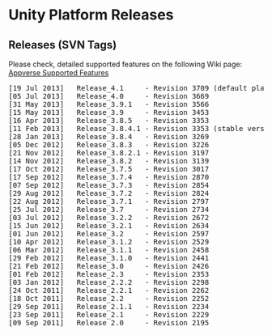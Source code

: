 Unity Platform Releases
====================

Releases (SVN Tags)
--------------------
<!--
<table style="width: 100%;">
<tr><td style="width: 60%;">
<embed src="guides/platform_releases/MOBPLAT-UnityPlatformReleases-141112-1348-32.pdf" width="1050" height="875" style="border: 1px solid;">
</td><td>
-->

Please check, detailed supported features on the following Wiki page:
<a href="https://github.com/Appverse/appverse-mobile/wiki/Appverse-Supported-Features" target="_blank">Appverse Supported Features</a>

<pre>
[19 Jul 2013]   Release_4.1		- Revision 3709 (default platform version)
[05 Jul 2013]   Release_4.0		- Revision 3669
[31 May 2013]   Release_3.9.1	- Revision 3566 
[15 May 2013]   Release_3.9		- Revision 3453
[16 Apr 2013]   Release_3.8.5	- Revision 3353 
[11 Feb 2013]   Release_3.8.4.1	- Revision 3353 (stable version)
[28 Jan 2013]   Release_3.8.4 	- Revision 3269
[05 Dec 2012]   Release_3.8.3 	- Revision 3226
[21 Nov 2012]   Release_3.8.2.1 - Revision 3197
[14 Nov 2012]   Release_3.8.2   - Revision 3139
[17 Oct 2012]   Release_3.7.5   - Revision 3017
[17 Sep 2012]   Release_3.7.4   - Revision 2870
[07 Sep 2012]   Release_3.7.3   - Revision 2854
[29 Aug 2012]   Release_3.7.2   - Revision 2824
[22 Aug 2012]   Release_3.7.1   - Revision 2797
[25 Jul 2012]   Release_3.7     - Revision 2734  
[03 Jul 2012]   Release_3.2.2	- Revision 2672
[15 Jun 2012]   Release_3.2.1   - Revision 2634
[01 Jun 2012]   Release_3.2     - Revision 2597  
[10 Apr 2012]   Release_3.1.2   - Revision 2529
[06 Mar 2012]   Release_3.1.1   - Revision 2458
[29 Feb 2012]   Release_3.1.0   - Revision 2441 
[21 Feb 2012]   Release_3.0     - Revision 2426  
[01 Feb 2012]   Release_2.3     - Revision 2353  
[03 Jan 2012]   Release_2.2.2   - Revision 2298  
[24 Oct 2011]   Release_2.2.1   - Revision 2262  
[18 Oct 2011]   Release_2.2     - Revision 2252  
[29 Sep 2011]   Release_2.1.1   - Revision 2234  
[23 Sep 2011]   Release_2.1     - Revision 2229  
[09 Sep 2011]	Release_2.0		- Revision 2195  
</pre>
<!--
</td>
</tr>
</table>
-->